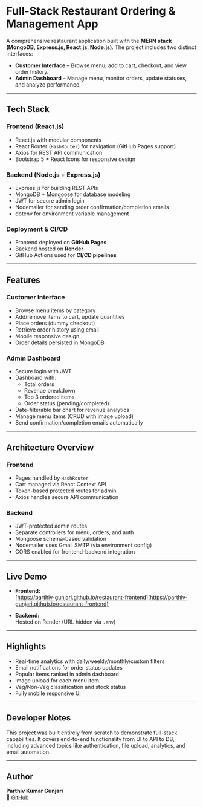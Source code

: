 # Full-Stack Restaurant Ordering & Management App

A comprehensive restaurant application built with the **MERN stack (MongoDB, Express.js, React.js, Node.js)**. The project includes two distinct interfaces:

-  **Customer Interface** – Browse menu, add to cart, checkout, and view order history.
- **Admin Dashboard** – Manage menu, monitor orders, update statuses, and analyze performance.

---

##  Tech Stack

### Frontend (React.js)
- React.js with modular components
- React Router (`HashRouter`) for navigation (GitHub Pages support)
- Axios for REST API communication
- Bootstrap 5 + React Icons for responsive design

###  Backend (Node.js + Express.js)
- Express.js for building REST APIs
- MongoDB + Mongoose for database modeling
- JWT for secure admin login
- Nodemailer for sending order confirmation/completion emails
- dotenv for environment variable management

###  Deployment & CI/CD
- Frontend deployed on **GitHub Pages**
- Backend hosted on **Render**
- GitHub Actions used for **CI/CD pipelines**

---

##  Features

###  Customer Interface
- Browse menu items by category
- Add/remove items to cart, update quantities
- Place orders (dummy checkout)
- Retrieve order history using email
- Mobile responsive design
- Order details persisted in MongoDB

###  Admin Dashboard
- Secure login with JWT
- Dashboard with:
  - Total orders
  - Revenue breakdown
  - Top 3 ordered items
  - Order status (pending/completed)
- Date-filterable bar chart for revenue analytics
- Manage menu items (CRUD with image upload)
- Send confirmation/completion emails automatically

---

##  Architecture Overview

### Frontend
- Pages handled by `HashRouter`
- Cart managed via React Context API
- Token-based protected routes for admin
- Axios handles secure API communication

### Backend
- JWT-protected admin routes
- Separate controllers for menu, orders, and auth
- Mongoose schema-based validation
- Nodemailer uses Gmail SMTP (via environment config)
- CORS enabled for frontend-backend integration

---

##  Live Demo

- **Frontend:**  
  [https://parthiv-gunjari.github.io/restaurant-frontend](https://parthiv-gunjari.github.io/restaurant-frontend)

- **Backend:**  
  Hosted on Render (URL hidden via `.env`)

---

##  Highlights

- Real-time analytics with daily/weekly/monthly/custom filters
- Email notifications for order status updates
- Popular items ranked in admin dashboard
- Image upload for each menu item
- Veg/Non-Veg classification and stock status
- Fully mobile responsive UI

---


##  Developer Notes

This project was built entirely from scratch to demonstrate full-stack capabilities. It covers end-to-end functionality from UI to API to DB, including advanced topics like authentication, file upload, analytics, and email automation.

---

##  Author

**Parthiv Kumar Gunjari**  
🔗 [GitHub](https://github.com/parthiv-gunjari)
